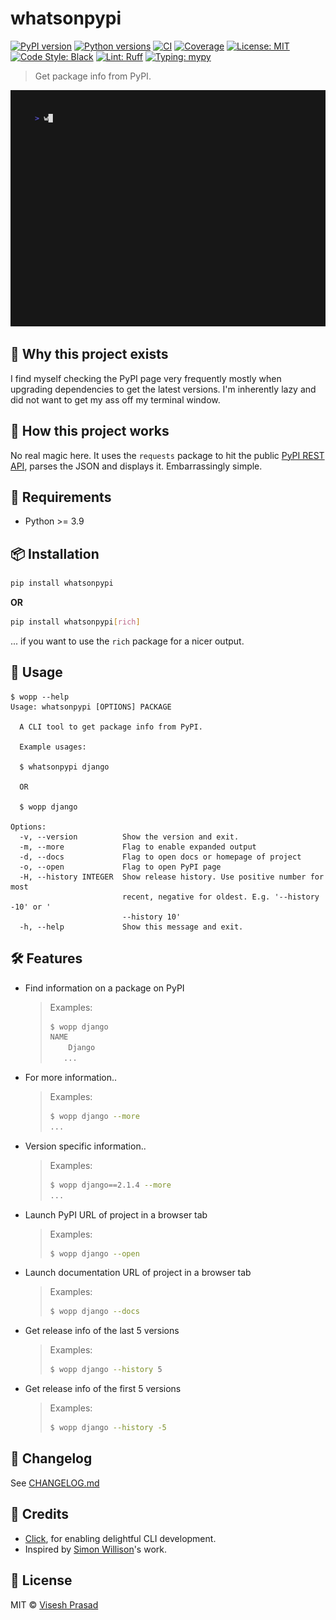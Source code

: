 # whatsonpypi

[![PyPI version](https://img.shields.io/pypi/v/whatsonpypi.svg)](https://pypi.org/project/whatsonpypi/)
[![Python versions](https://img.shields.io/pypi/pyversions/whatsonpypi.svg?logo=python&logoColor=white)](https://pypi.org/project/whatsonpypi/)
[![CI](https://github.com/viseshrp/whatsonpypi/actions/workflows/main.yml/badge.svg)](https://github.com/viseshrp/whatsonpypi/actions/workflows/main.yml)
[![Coverage](https://codecov.io/gh/viseshrp/whatsonpypi/branch/main/graph/badge.svg)](https://codecov.io/gh/viseshrp/whatsonpypi)
[![License: MIT](https://img.shields.io/github/license/viseshrp/whatsonpypi)](https://github.com/viseshrp/whatsonpypi/blob/main/LICENSE)
[![Code Style: Black](https://img.shields.io/badge/code%20style-black-000000.svg)](https://black.readthedocs.io/en/stable/)
[![Lint: Ruff](https://img.shields.io/badge/lint-ruff-000000.svg)](https://docs.astral.sh/ruff/)
[![Typing: mypy](https://img.shields.io/badge/typing-checked-blue.svg)](https://mypy.readthedocs.io/en/stable/)

> Get package info from PyPI.

![Demo](https://raw.githubusercontent.com/viseshrp/whatsonpypi/main/demo.gif)

## 🚀 Why this project exists

I find myself checking the PyPI page very frequently mostly when upgrading
dependencies to get the latest versions. I'm inherently lazy and did not want
to get my ass off my terminal window.

## 🧠 How this project works

No real magic here. It uses the `requests` package to hit the public [PyPI
REST API](https://docs.pypi.org/api/json/), parses the JSON and displays it.
Embarrassingly simple.

## 📐 Requirements

* Python >= 3.9

## 📦 Installation

```bash
pip install whatsonpypi
```

**OR**

```bash
pip install whatsonpypi[rich]
```
... if you want to use the `rich` package for a nicer output.

## 🧪 Usage

<!-- [[[cog
import cog
from whatsonpypi import cli
from click.testing import CliRunner
runner = CliRunner()
result = runner.invoke(cli.main, ["--help"])
out = result.output.replace("Usage: main", "Usage: whatsonpypi")
cog.out(
    "``` {{.bash}}\n"
    "$ wopp --help\n"
    "{}\n"
    "```".format(out)
)
]]] -->
``` {.bash}
$ wopp --help
Usage: whatsonpypi [OPTIONS] PACKAGE

  A CLI tool to get package info from PyPI.

  Example usages:

  $ whatsonpypi django

  OR

  $ wopp django

Options:
  -v, --version          Show the version and exit.
  -m, --more             Flag to enable expanded output
  -d, --docs             Flag to open docs or homepage of project
  -o, --open             Flag to open PyPI page
  -H, --history INTEGER  Show release history. Use positive number for most
                         recent, negative for oldest. E.g. '--history -10' or '
                         --history 10'
  -h, --help             Show this message and exit.

```
<!-- [[[end]]] -->

## 🛠️ Features

- Find information on a package on PyPI

    > Examples:
    >
    > ``` bash
    > $ wopp django
    > NAME
    >     Django
    >    ...
    > ```

- For more information..

    > Examples:
    >
    > ``` bash
    > $ wopp django --more
    > ...
    > ```

- Version specific information..

    > Examples:
    >
    > ``` bash
    > $ wopp django==2.1.4 --more
    > ...
    > ```

- Launch PyPI URL of project in a browser tab

    > Examples:
    >
    > ``` bash
    > $ wopp django --open
    > ```

- Launch documentation URL of project in a browser tab

    > Examples:
    >
    > ``` bash
    > $ wopp django --docs
    > ```

- Get release info of the last 5 versions

    > Examples:
    >
    > ``` bash
    > $ wopp django --history 5
    > ```

- Get release info of the first 5 versions

    > Examples:
    >
    > ``` bash
    > $ wopp django --history -5
    > ```

## 🧾 Changelog

See [CHANGELOG.md](https://github.com/viseshrp/whatsonpypi/blob/main/CHANGELOG.md)

## 🙏 Credits

* [Click](https://click.palletsprojects.com), for enabling delightful CLI development.
* Inspired by [Simon Willison](https://github.com/simonw)'s work.

## 📄 License

MIT © [Visesh Prasad](https://github.com/viseshrp)
